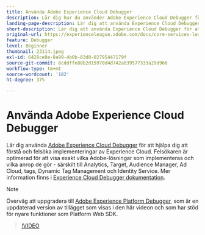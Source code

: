 ```yaml
---
title: Använda Adobe Experience Cloud Debugger
description: Lär dig hur du använder Adobe Experience Cloud Debugger för att förstå och felsöka implementeringar av Experience Cloud.
landing-page-description: Lär dig att använda Experience Cloud Debugger för att felsöka implementeringarna. Förstå vilka Adobe-lösningar som implementeras och vilka anrop de gör.
short-description: Lär dig att använda Experience Cloud Debugger för att felsöka implementeringarna. Förstå vilka Adobe-lösningar som implementeras och vilka anrop de gör.
original-url: https://experienceleague.adobe.com/docs/core-services-learn/tutorials/debugger/use-the-experience-cloud-debugger.html
feature: Debugger
level: Beginner
thumbnail: 23114.jpeg
exl-id: 6428ce8e-8a99-4b0b-83d8-02795447179f
source-git-commit: 8cddffe88b2d15970d4d742a839577333a29d966
workflow-type: tm+mt
source-wordcount: '182'
ht-degree: 37%

---
```


# Använda Adobe Experience Cloud Debugger

Lär dig använda [Adobe Experience Cloud Debugger](https://chrome.google.com/webstore/detail/adobe-experience-cloud-de/ocdmogmohccmeicdhlhhgepeaijenapj) för att hjälpa dig att förstå och felsöka implementeringar av Experience Cloud. Felsökaren är optimerad för att visa exakt vilka Adobe-lösningar som implementeras och vilka anrop de gör - särskilt till Analytics, Target, Audience Manager, Ad Cloud, tags, Dynamic Tag Management och Identity Service. Mer information finns i [Experience Cloud Debugger dokumentation](https://experienceleague.adobe.com/docs/debugger/using/experience-cloud-debugger.html).

>[!NOTE]
>
>Överväg att uppgradera till [Adobe Experience Platform Debugger](../overview.md), som är en uppdaterad version av tillägget som visas i den här videon och som har stöd för nyare funktioner som Platform Web SDK.

>[!VIDEO](https://video.tv.adobe.com/v/23064/?quality=12)
